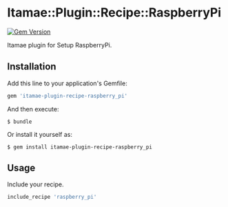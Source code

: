 Itamae::Plugin::Recipe::RaspberryPi
========

[![Gem Version](https://badge.fury.io/rb/itamae-plugin-recipe-raspberry_pi.svg)](http://badge.fury.io/rb/itamae-plugin-recipe-raspberry_pi)

Itamae plugin for Setup RaspberryPi.

Installation
--------

Add this line to your application's Gemfile:

```ruby
gem 'itamae-plugin-recipe-raspberry_pi'
```

And then execute:

    $ bundle

Or install it yourself as:

    $ gem install itamae-plugin-recipe-raspberry_pi

Usage
--------

Include your recipe.

```ruby
include_recipe 'raspberry_pi'
```



